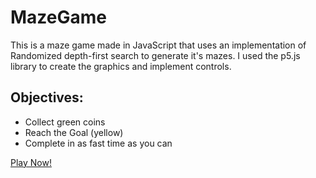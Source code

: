 # MazeGame
This is a maze game made in JavaScript that uses an implementation of Randomized depth-first search to generate it's mazes. I used the p5.js library to create the graphics and implement controls.

## Objectives:
* Collect green coins
* Reach the Goal (yellow)
* Complete in as fast time as you can

[Play Now!](https://shuj-t.github.io/MazeGame/)
